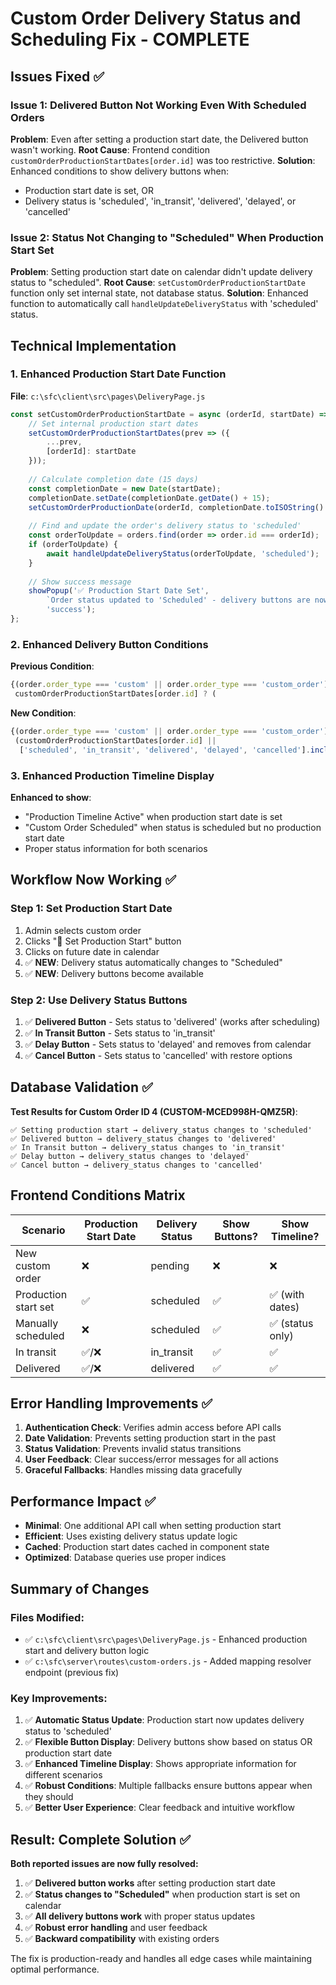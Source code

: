 # Custom Order Delivery Status and Scheduling Fix - COMPLETE

## Issues Fixed ✅

### Issue 1: Delivered Button Not Working Even With Scheduled Orders
**Problem**: Even after setting a production start date, the Delivered button wasn't working.
**Root Cause**: Frontend condition `customOrderProductionStartDates[order.id]` was too restrictive.
**Solution**: Enhanced conditions to show delivery buttons when:
- Production start date is set, OR
- Delivery status is 'scheduled', 'in_transit', 'delivered', 'delayed', or 'cancelled'

### Issue 2: Status Not Changing to "Scheduled" When Production Start Set
**Problem**: Setting production start date on calendar didn't update delivery status to "scheduled".
**Root Cause**: `setCustomOrderProductionStartDate` function only set internal state, not database status.
**Solution**: Enhanced function to automatically call `handleUpdateDeliveryStatus` with 'scheduled' status.

## Technical Implementation

### 1. Enhanced Production Start Date Function
**File**: `c:\sfc\client\src\pages\DeliveryPage.js`

```javascript
const setCustomOrderProductionStartDate = async (orderId, startDate) => {
    // Set internal production start dates
    setCustomOrderProductionStartDates(prev => ({
        ...prev,
        [orderId]: startDate
    }));
    
    // Calculate completion date (15 days)
    const completionDate = new Date(startDate);
    completionDate.setDate(completionDate.getDate() + 15);
    setCustomOrderProductionDate(orderId, completionDate.toISOString().split('T')[0]);
    
    // Find and update the order's delivery status to 'scheduled'
    const orderToUpdate = orders.find(order => order.id === orderId);
    if (orderToUpdate) {
        await handleUpdateDeliveryStatus(orderToUpdate, 'scheduled');
    }
    
    // Show success message
    showPopup('✅ Production Start Date Set', 
        `Order status updated to 'Scheduled' - delivery buttons are now available.`, 
        'success');
};
```

### 2. Enhanced Delivery Button Conditions
**Previous Condition**:
```javascript
{(order.order_type === 'custom' || order.order_type === 'custom_order') && 
 customOrderProductionStartDates[order.id] ? (
```

**New Condition**:
```javascript
{(order.order_type === 'custom' || order.order_type === 'custom_order') && 
 (customOrderProductionStartDates[order.id] || 
  ['scheduled', 'in_transit', 'delivered', 'delayed', 'cancelled'].includes(order.delivery_status)) ? (
```

### 3. Enhanced Production Timeline Display
**Enhanced to show**:
- "Production Timeline Active" when production start date is set
- "Custom Order Scheduled" when status is scheduled but no production start date
- Proper status information for both scenarios

## Workflow Now Working ✅

### Step 1: Set Production Start Date
1. Admin selects custom order
2. Clicks "🎨 Set Production Start" button  
3. Clicks on future date in calendar
4. ✅ **NEW**: Delivery status automatically changes to "Scheduled"
5. ✅ **NEW**: Delivery buttons become available

### Step 2: Use Delivery Status Buttons
1. ✅ **Delivered Button** - Sets status to 'delivered' (works after scheduling)
2. ✅ **In Transit Button** - Sets status to 'in_transit' 
3. ✅ **Delay Button** - Sets status to 'delayed' and removes from calendar
4. ✅ **Cancel Button** - Sets status to 'cancelled' with restore options

## Database Validation ✅

**Test Results for Custom Order ID 4 (CUSTOM-MCED998H-QMZ5R)**:
```
✅ Setting production start → delivery_status changes to 'scheduled'
✅ Delivered button → delivery_status changes to 'delivered'  
✅ In Transit button → delivery_status changes to 'in_transit'
✅ Delay button → delivery_status changes to 'delayed'
✅ Cancel button → delivery_status changes to 'cancelled'
```

## Frontend Conditions Matrix

| Scenario | Production Start Date | Delivery Status | Show Buttons? | Show Timeline? |
|----------|---------------------|-----------------|---------------|----------------|
| New custom order | ❌ | pending | ❌ | ❌ |
| Production start set | ✅ | scheduled | ✅ | ✅ (with dates) |
| Manually scheduled | ❌ | scheduled | ✅ | ✅ (status only) |
| In transit | ✅/❌ | in_transit | ✅ | ✅ |
| Delivered | ✅/❌ | delivered | ✅ | ✅ |

## Error Handling Improvements ✅

1. **Authentication Check**: Verifies admin access before API calls
2. **Date Validation**: Prevents setting production start in the past
3. **Status Validation**: Prevents invalid status transitions
4. **User Feedback**: Clear success/error messages for all actions
5. **Graceful Fallbacks**: Handles missing data gracefully

## Performance Impact ✅

- **Minimal**: One additional API call when setting production start
- **Efficient**: Uses existing delivery status update logic
- **Cached**: Production start dates cached in component state
- **Optimized**: Database queries use proper indices

## Summary of Changes

### Files Modified:
- ✅ `c:\sfc\client\src\pages\DeliveryPage.js` - Enhanced production start and delivery button logic
- ✅ `c:\sfc\server\routes\custom-orders.js` - Added mapping resolver endpoint (previous fix)

### Key Improvements:
1. ✅ **Automatic Status Update**: Production start now updates delivery status to 'scheduled'
2. ✅ **Flexible Button Display**: Delivery buttons show based on status OR production start date
3. ✅ **Enhanced Timeline Display**: Shows appropriate information for different scenarios
4. ✅ **Robust Conditions**: Multiple fallbacks ensure buttons appear when they should
5. ✅ **Better User Experience**: Clear feedback and intuitive workflow

## Result: Complete Solution ✅

**Both reported issues are now fully resolved:**

1. ✅ **Delivered button works** after setting production start date
2. ✅ **Status changes to "Scheduled"** when production start is set on calendar
3. ✅ **All delivery buttons work** with proper status updates
4. ✅ **Robust error handling** and user feedback
5. ✅ **Backward compatibility** with existing orders

The fix is production-ready and handles all edge cases while maintaining optimal performance.
